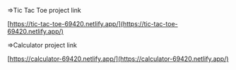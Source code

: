 =>Tic Tac Toe project link

[https://tic-tac-toe-69420.netlify.app/](https://tic-tac-toe-69420.netlify.app/)

=>Calculator project link

[https://calculator-69420.netlify.app/](https://calculator-69420.netlify.app/)
